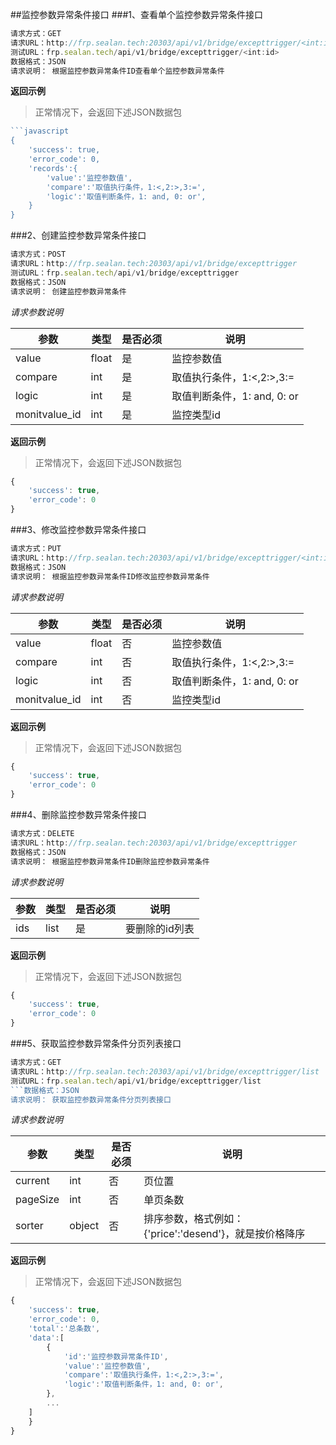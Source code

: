 ##监控参数异常条件接口
###1、查看单个监控参数异常条件接口
```javascript
请求方式：GET
请求URL：http://frp.sealan.tech:20303/api/v1/bridge/excepttrigger/<int:id>
测试URL：frp.sealan.tech/api/v1/bridge/excepttrigger/<int:id>
数据格式：JSON
请求说明： 根据监控参数异常条件ID查看单个监控参数异常条件
```
**返回示例**
> 正常情况下，会返回下述JSON数据包
```javascript
```javascript
{
	'success': true,
	'error_code': 0,
	'records':{
		'value':'监控参数值',
		'compare':'取值执行条件，1:<,2:>,3:=',
		'logic':'取值判断条件，1: and, 0: or',
	}
}
```
###2、创建监控参数异常条件接口
```javascript
请求方式：POST
请求URL：http://frp.sealan.tech:20303/api/v1/bridge/excepttrigger
测试URL：frp.sealan.tech/api/v1/bridge/excepttrigger
数据格式：JSON
请求说明： 创建监控参数异常条件
```
*请求参数说明*

| 参数  | 类型   | 是否必须 | 说明        |
| ----- | ------ | -------- | ----------- |
|value|float|是|监控参数值|
|compare|int|是|取值执行条件，1:<,2:>,3:=|
|logic|int|是|取值判断条件，1: and, 0: or|
|monitvalue_id|int|是|监控类型id|

**返回示例**
> 正常情况下，会返回下述JSON数据包
```javascript
{
	'success': true,
	'error_code': 0
}
```
###3、修改监控参数异常条件接口
```javascript
请求方式：PUT
请求URL：http://frp.sealan.tech:20303/api/v1/bridge/excepttrigger/<int:id>测试URL：frp.sealan.tech/api/v1/bridge/excepttrigger/<int:id>
数据格式：JSON
请求说明： 根据监控参数异常条件ID修改监控参数异常条件
```
*请求参数说明*

| 参数  | 类型   | 是否必须 | 说明        |
| ----- | ------ | -------- | ----------- |
|value|float|否|监控参数值|
|compare|int|否|取值执行条件，1:<,2:>,3:=|
|logic|int|否|取值判断条件，1: and, 0: or|
|monitvalue_id|int|否|监控类型id|

**返回示例**
> 正常情况下，会返回下述JSON数据包
```javascript
{
	'success': true,
	'error_code': 0
}
```
###4、删除监控参数异常条件接口
```javascript
请求方式：DELETE
请求URL：http://frp.sealan.tech:20303/api/v1/bridge/excepttrigger
数据格式：JSON
请求说明： 根据监控参数异常条件ID删除监控参数异常条件
```
*请求参数说明*

| 参数  | 类型   | 是否必须 | 说明        |
| ----- | ------ | -------- | ----------- |
|ids|list|是|要删除的id列表|
**返回示例**
> 正常情况下，会返回下述JSON数据包
```javascript
{
	'success': true,
	'error_code': 0
}
```
###5、获取监控参数异常条件分页列表接口
```javascript
请求方式：GET
请求URL：http://frp.sealan.tech:20303/api/v1/bridge/excepttrigger/list
测试URL：frp.sealan.tech/api/v1/bridge/excepttrigger/list
```数据格式：JSON
请求说明： 获取监控参数异常条件分页列表接口
```
*请求参数说明*

| 参数  | 类型   | 是否必须 | 说明        |
| ----- | ------ | -------- | ----------- |
|current|int|否|页位置|
|pageSize|int|否|单页条数|
|sorter|object|否|排序参数，格式例如：{'price':'desend'}，就是按价格降序|

**返回示例**
> 正常情况下，会返回下述JSON数据包
```javascript
{
	'success': true,
	'error_code': 0,
	'total':'总条数',
	'data':[
		{
			'id':'监控参数异常条件ID',
			'value':'监控参数值',
			'compare':'取值执行条件，1:<,2:>,3:=',
			'logic':'取值判断条件，1: and, 0: or',
		},
		...
	]
	}
}
```
